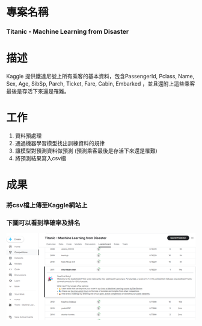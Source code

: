 # 專案名稱
### Titanic - Machine Learning from Disaster
# 描述
Kaggle 提供鐵達尼號上所有乘客的基本資料，包含PassengerId, Pclass,	Name,	Sex,	Age,	SibSp,	Parch,	Ticket,	Fare,	Cabin,	Embarked
，並且還附上這些乘客最後是存活下來還是罹難。
# 工作
1. 資料預處理
2. 通過機器學習模型找出訓練資料的規律
3. 讓模型對預測資料做預測 (預測乘客最後是存活下來還是罹難)
4. 將預測結果寫入csv檔
# 成果
### 將csv檔上傳至Kaggle網站上
### 下圖可以看到準確率及排名
![image](https://github.com/JN11540/Kaggle_Titanic/blob/master/%E8%9E%A2%E5%B9%95%E6%93%B7%E5%8F%96%E7%95%AB%E9%9D%A2%202024-02-17%20110804.png)

